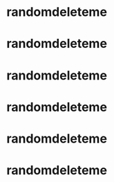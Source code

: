 # randomdeleteme
# randomdeleteme
# randomdeleteme
# randomdeleteme
# randomdeleteme
# randomdeleteme
